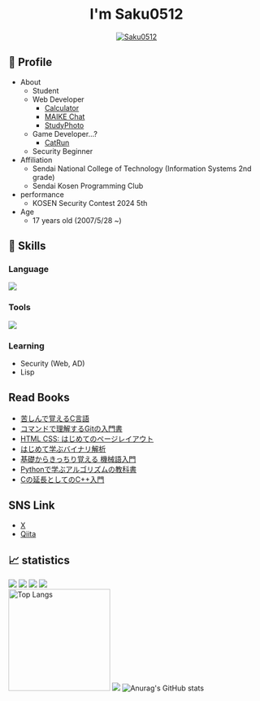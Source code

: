 <h1 align="center">I'm Saku0512</h1>

<p align="center"> 
  <a href="https://github.com/ryo-ma/github-profile-trophy"><img src="https://github-profile-trophy.vercel.app/?username=Saku0512&column=7&theme=onedark&margin-w=10&margin-h=10" alt="Saku0512" /></a>
</p>

## 📝 Profile
- About
  - Student
  - Web Developer
    - [Calculator](https://github.com/Saku0512/school_Calculator)
    - [MAIKE Chat](https://github.com/Saku0512/school_MAIKEChat)
    - [StudyPhoto](https://github.com/Saku0512/StudyPhoto)
  - Game Developer...?
    - [CatRun](https://github.com/Saku0512/CatRun)
  - Security Beginner
- Affiliation
  - Sendai National College of Technology (Information Systems 2nd grade)
  - Sendai Kosen Programming Club
- performance
  - KOSEN Security Contest 2024 5th
- Age
  - 17 years old (2007/5/28 ~)

## 🌱 Skills
### Language
<img src="https://skillicons.dev/icons?i=py,c,cpp,html,css,js,php&theme=dark"/>

### Tools
<img src="https://skillicons.dev/icons?i=git,github,ubuntu,unity,vscode&theme=dark" />

### Learning
- Security (Web, AD)
- Lisp

## Read Books
- [苦しんで覚えるC言語](https://www.amazon.co.jp/%E8%8B%A6%E3%81%97%E3%82%93%E3%81%A7%E8%A6%9A%E3%81%88%E3%82%8BC%E8%A8%80%E8%AA%9E-MMGames/dp/4798030147)
- [コマンドで理解するGitの入門書](https://www.amazon.co.jp/%E3%82%B3%E3%83%9E%E3%83%B3%E3%83%89%E3%81%A7%E7%90%86%E8%A7%A3%E3%81%99%E3%82%8BGit%E3%81%AE%E5%85%A5%E9%96%80%E6%9B%B8-Git-2-26-%E5%AF%BE%E5%BF%9C-%E8%BE%9B%E5%B3%B6%E4%BF%A1%E8%8A%B3-ebook/dp/B086WR7FM1)
- [HTML CSS: はじめてのページレイアウト](https://www.amazon.co.jp/HTML-CSS-%E3%81%AF%E3%81%98%E3%82%81%E3%81%A6%E3%81%AE%E3%83%9A%E3%83%BC%E3%82%B8%E3%83%AC%E3%82%A4%E3%82%A2%E3%82%A6%E3%83%88-%E4%BA%95%E4%B8%8A-%E4%BF%A1%E5%B9%B8-ebook/dp/B01JIQZUP6)
- [はじめて学ぶバイナリ解析](https://www.amazon.co.jp/%E3%81%AF%E3%81%98%E3%82%81%E3%81%A6%E5%AD%A6%E3%81%B6%E3%83%90%E3%82%A4%E3%83%8A%E3%83%AA%E8%A7%A3%E6%9E%90-%E4%B8%8D%E6%AD%A3%E3%81%AA%E3%82%B3%E3%83%BC%E3%83%89%E3%81%8B%E3%82%89%E3%82%B3%E3%83%B3%E3%83%94%E3%83%A5%E3%83%BC%E3%82%BF%E3%82%92%E5%AE%88%E3%82%8B%E3%82%B5%E3%82%A4%E3%83%90%E3%83%BC%E3%82%BB%E3%82%AD%E3%83%A5%E3%83%AA%E3%83%86%E3%82%A3%E6%8A%80%E8%A1%93-OnDeck-Books%EF%BC%88NextPublishing%EF%BC%89-%E5%B0%8F%E6%9E%97-%E4%BD%90%E4%BF%9D-ebook/dp/B084R85269)
- [基礎からきっちり覚える 機械語入門](https://www.amazon.co.jp/%E5%9F%BA%E7%A4%8E%E3%81%8B%E3%82%89%E3%81%8D%E3%81%A3%E3%81%A1%E3%82%8A%E8%A6%9A%E3%81%88%E3%82%8B-%E6%A9%9F%E6%A2%B0%E8%AA%9E%E5%85%A5%E9%96%80-%E6%B8%A1%E8%BE%BA%E5%BE%B9-ebook/dp/B00JXBRF5U)
- [Pythonで学ぶアルゴリズムの教科書](https://www.amazon.co.jp/Python%E3%81%A7%E5%AD%A6%E3%81%B6%E3%82%A2%E3%83%AB%E3%82%B4%E3%83%AA%E3%82%BA%E3%83%A0%E3%81%AE%E6%95%99%E7%A7%91%E6%9B%B8-%E4%B8%80%E7%94%9F%E3%83%A2%E3%83%8E%E3%81%AE%E7%9F%A5%E8%AD%98%E3%81%A8%E6%8A%80%E8%A1%93%E3%82%92%E8%BA%AB%E3%81%AB%E3%81%A4%E3%81%91%E3%82%8B-%E5%BB%A3%E7%80%AC-%E8%B1%AA-ebook/dp/B08Z76JYDC)
- [Cの延長としてのC++入門](https://www.amazon.co.jp/%EF%BC%A3%E3%81%AE%E5%BB%B6%E9%95%B7%E3%81%A8%E3%81%97%E3%81%A6%E3%81%AE-C-%E5%85%A5%E9%96%80-%E7%AC%AC%EF%BC%92%E7%89%88-Programming-Place-ebook/dp/B08F23PDX5)

## SNS Link 
- [X](https://x.com/Saku_0512_sec)
- [Qiita](https://qiita.com/Saku0512)

## 📈 statistics
![](http://github-profile-summary-cards.vercel.app/api/cards/profile-details?username=Saku0512&theme=github_dark)
![](http://github-profile-summary-cards.vercel.app/api/cards/productive-time?username=Saku0512&theme=github_dark&utcOffset=9)
![](http://github-profile-summary-cards.vercel.app/api/cards/most-commit-language?username=Saku0512&theme=github_dark)
![](src="https://github-readme-stats.vercel.app/api/top-langs/?username=Saku0512&show_icons=true&theme=dark") <br />
<img alt="Top Langs" height="200px" src="https://github-readme-stats.vercel.app/api/top-langs/?username=Saku0512&show_icons=true&theme=dark" />
![](http://github-profile-summary-cards.vercel.app/api/cards/repos-per-language?username=Saku0512&theme=github_dark)
![Anurag's GitHub stats](https://github-readme-stats.vercel.app/api?username=Saku0512&show_icons=true&theme=transparent)



<!---
ComonRaven/ComonRaven is a ✨ special ✨ repository because its `README.md` (this file) appears on your GitHub profile.
You can click the Preview link to take a look at your changes.
--->
